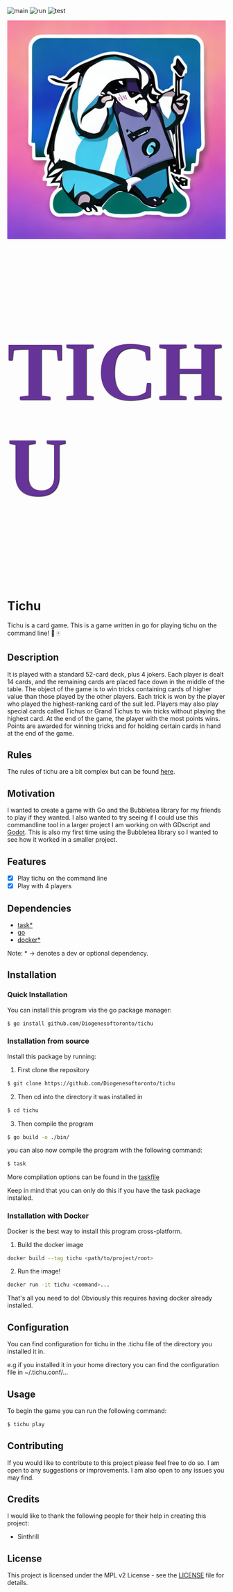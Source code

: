 ![main](https://github.com/Diogenesoftoronto/tichu/actions/workflows/main.yml/badge.svg)
![run](https://github.com/Diogenesoftoronto/tichu/actions/workflows/run.yml/badge.svg)
![test](https://github.com/Diogenesoftoronto/tichu/actions/workflows/test.yml/badge.svg)



![logo](logo.jpeg) <p style="font-size: 12rem; font-weight: bold; color: #663399; font-family: 'Press Start 2P', cursive; text-transform: uppercase; letter-spacing: 2px; text-shadow: 1px 1px 2px black;">TICHU<p>
# Tichu

Tichu is a card game. This is a game written in go for playing tichu on the command line! 🎇 🀄
## Description

It is played with a standard 52-card deck, plus 4 jokers.
Each player is dealt 14 cards, and the remaining cards are placed face down in the middle of the table.
The object of the game is to win tricks containing cards of higher value than those played by the other players.
Each trick is won by the player who played the highest-ranking card of the suit led.
Players may also play special cards called Tichus or Grand Tichus to win tricks without playing the highest card.
At the end of the game, the player with the most points wins.
Points are awarded for winning tricks and for holding certain cards in hand at the end of the game.

## Rules

The rules of tichu are a bit complex but can be found [here](TICHU_RULES.md).

## Motivation

I wanted to create a game with Go and the Bubbletea library for my friends to play if they wanted.
I also wanted to try seeing if I could use this commandline tool in a larger project I am working on with GDscript and [Godot](https://www.godotengine.org).
This is also my first time using the Bubbletea library so I wanted to see how it worked in a smaller project.

## Features

- [x] Play tichu on the command line
- [x] Play with 4 players

## Dependencies

- [task*](https://taskfile.dev/#/installation)
- [go](https://golang.org/doc/install)
- [docker*](https://www.docker.com)

Note: * -> denotes a dev or optional dependency.
## Installation

### Quick Installation
You can install this program via the go package manager:

```bash
$ go install github.com/Diogenesoftoronto/tichu
```

### Installation from source

Install this package by running: 
1. First clone the repository
```bash
$ git clone https://github.com/Diogenesoftoronto/tichu
```
2. Then cd into the directory it was installed in

```bash
$ cd tichu
```
3. Then compile the program
```bash
$ go build -o ./bin/
```
you can also now compile the program with the following command:
```bash
$ task
```
More compilation options can be found in the [taskfile](Taskfile.yml)

Keep in mind that you can only do this if you have the task package installed.

### Installation with Docker

Docker is the best way to install this program cross-platform.

1. Build the docker image

``` bash
docker build --tag tichu <path/to/project/root>
```

2. Run the image!

``` bash
docker run -it tichu <command>...
```
That's all you need to do! Obviously this requires having docker already installed.
## Configuration

You can find configuration for tichu in the .tichu file of the directory you installed it in.

e.g if you installed it in your home directory you can find the configuration file in ~/.tichu.conf/...

## Usage

To begin the game you can run the following command:

```bash
$ tichu play
```

## Contributing

If you would like to contribute to this project please feel free to do so. I am open to any suggestions or improvements. I am also open to any issues you may find.

## Credits

I would like to thank the following people for their help in creating this project:

- Sinthrill

## License

This project is licensed under the MPL v2 License - see the [LICENSE](LICENSE) file for details.
